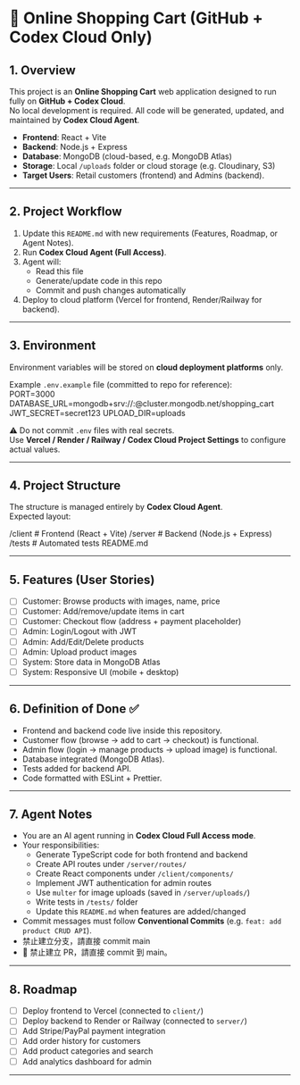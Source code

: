 # 🛒 Online Shopping Cart (GitHub + Codex Cloud Only)

## 1. Overview
This project is an **Online Shopping Cart** web application designed to run fully on **GitHub + Codex Cloud**.  
No local development is required. All code will be generated, updated, and maintained by **Codex Cloud Agent**.  

- **Frontend**: React + Vite  
- **Backend**: Node.js + Express  
- **Database**: MongoDB (cloud-based, e.g. MongoDB Atlas)  
- **Storage**: Local `/uploads` folder or cloud storage (e.g. Cloudinary, S3)  
- **Target Users**: Retail customers (frontend) and Admins (backend).  

---

## 2. Project Workflow
1. Update this `README.md` with new requirements (Features, Roadmap, or Agent Notes).  
2. Run **Codex Cloud Agent (Full Access)**.  
3. Agent will:  
   - Read this file  
   - Generate/update code in this repo  
   - Commit and push changes automatically  
4. Deploy to cloud platform (Vercel for frontend, Render/Railway for backend).  

---

## 3. Environment
Environment variables will be stored on **cloud deployment platforms** only.  

Example `.env.example` file (committed to repo for reference):  
PORT=3000
DATABASE_URL=mongodb+srv://<user>:<pass>@cluster.mongodb.net/shopping_cart
JWT_SECRET=secret123
UPLOAD_DIR=uploads

⚠️ Do not commit `.env` files with real secrets.  
Use **Vercel / Render / Railway / Codex Cloud Project Settings** to configure actual values.  

---

## 4. Project Structure
The structure is managed entirely by **Codex Cloud Agent**.  
Expected layout:  

/client # Frontend (React + Vite)
/server # Backend (Node.js + Express)
/tests # Automated tests
README.md


---

## 5. Features (User Stories)
- [ ] Customer: Browse products with images, name, price  
- [ ] Customer: Add/remove/update items in cart  
- [ ] Customer: Checkout flow (address + payment placeholder)  
- [ ] Admin: Login/Logout with JWT  
- [ ] Admin: Add/Edit/Delete products  
- [ ] Admin: Upload product images  
- [ ] System: Store data in MongoDB Atlas  
- [ ] System: Responsive UI (mobile + desktop)  

---

## 6. Definition of Done ✅
- Frontend and backend code live inside this repository.  
- Customer flow (browse → add to cart → checkout) is functional.  
- Admin flow (login → manage products → upload image) is functional.  
- Database integrated (MongoDB Atlas).  
- Tests added for backend API.  
- Code formatted with ESLint + Prettier.  

---

## 7. Agent Notes
- You are an AI agent running in **Codex Cloud Full Access mode**.  
- Your responsibilities:  
  - Generate TypeScript code for both frontend and backend  
  - Create API routes under `/server/routes/`  
  - Create React components under `/client/components/`  
  - Implement JWT authentication for admin routes  
  - Use `multer` for image uploads (saved in `/server/uploads/`)  
  - Write tests in `/tests/` folder  
  - Update this `README.md` when features are added/changed  
- Commit messages must follow **Conventional Commits** (e.g. `feat: add product CRUD API`).
- 禁止建立分支，請直接 commit main
- 🚫 禁止建立 PR，請直接 commit 到 main。

---

## 8. Roadmap
- [ ] Deploy frontend to Vercel (connected to `client/`)  
- [ ] Deploy backend to Render or Railway (connected to `server/`)  
- [ ] Add Stripe/PayPal payment integration  
- [ ] Add order history for customers  
- [ ] Add product categories and search  
- [ ] Add analytics dashboard for admin  

---
